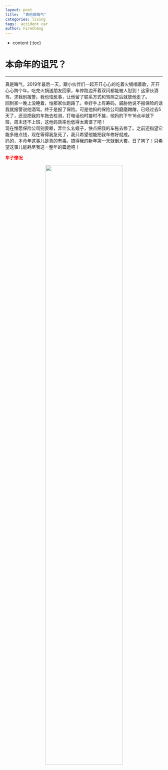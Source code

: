 ```yaml
---
layout: post
title:  "真他娘晦气"
categories: living
tags:  accident car   
author: FireCheng
---
```


* content
{:toc}
  
# 本命年的诅咒？  
------
真是晦气，2019年最后一天，跟小伙伴们一起开开心心的吃着火锅唱着歌，开开心心跨个年。吃完火锅送朋友回家，车停路边开着双闪都能被人怼到！这家伙酒驾，求我别报警。我也怕惹事，让他留了联系方式和驾照之后就放他走了。  
回到家一晚上没睡着，怕那家伙跑路了。幸好手上有筹码，威胁他说不报保险的话我就报警说他酒驾。终于是报了保险。可是他妈的保险公司磨磨蹭蹭，已经过去5天了，还没把我的车拖去检测，打电话也时接时不接，他妈的下午16点半就下班，周末还不上班，这他妈效率也低得太离谱了吧！  
现在惟愿保险公司别耍赖，弄什么幺蛾子，快点把我的车拖去修了。之前还指望它能多赔点钱，现在等得我急死了，我只希望他能把我车修好就成。  
妈的，本命年这事儿是真的有毒。搞得我的新年第一天就倒大霉，日了狗了！只希望这事儿能耗尽我这一整年的霉运吧！  

<b><font color="red">车子惨况</font></b>  
<p align="center"><img src="https://image2.cqcb.com/d/file/personage/2017-08-31/53beb7de4cd8dc2ef2639c949a679056.jpg" width="70%"></p>


